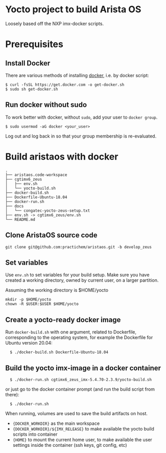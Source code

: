 # Yocto project to build Arista OS

Loosely based off the NXP imx-docker scripts.

Prerequisites
=============

Install Docker
--------------

There are various methods of installing [docker], i.e. by docker script:
  ```{.sh}
  $ curl -fsSL https://get.docker.com -o get-docker.sh
  $ sudo sh get-docker.sh
  ```

Run docker without sudo
-----------------------

To work better with docker, without `sudo`, add your user to `docker group`.
  ```{.sh}
  $ sudo usermod -aG docker <your_user>
  ```

Log out and log back in so that your group membership is re-evaluated.

Build aristaos with docker
======================
```{.sh}
.
├── aristaos.code-workspace
├── cgtimx6_zeus
│   ├── env.sh
│   └── yocto-build.sh
├── docker-build.sh
├── Dockerfile-Ubuntu-18.04
├── docker-run.sh
├── docs
│   └── congatec-yocto-zeus-setup.txt
├── env.sh -> cgtimx6_zeus/env.sh
└── README.md

```

Clone AristaOS source code
-------------

```{.sh}
git clone git@github.com:practichem/aristaos.git -b develop_zeus
```

Set variables
-------------

Use `env.sh` to set variables for your build setup. Make sure you have 
created a working directory, owned by current user, on a larger partition.

Assuming the working directory is $HOME/yocto

```{.sh}
mkdir -p $HOME/yocto
chown -R $USER:$USER $HOME/yocto
```

Create a yocto-ready docker image
---------------------------------

Run `docker-build.sh` with one argument, related to Dockerfile, corresponding 
to the operating system, for example the Dockerfile for Ubuntu version 20.04:

```{.sh}
  $ ./docker-build.sh Dockerfile-Ubuntu-18.04
```

Build the yocto imx-image in a docker container
-----------------------------------------------

```{.sh}
  $ ./docker-run.sh cgtimx6_zeus_imx-5.4.70-2.3.9/yocto-build.sh
```

or just go to the docker container prompt (and run the build script from there):

```{.sh}
  $ ./docker-run.sh
```

When running, volumes are used to save the build artifacts on host.
  - `{DOCKER_WORKDIR}` as the main workspace
  - `{DOCKER_WORKDIR}/${IMX_RELEASE}` to make available the yocto build scripts 
    into container
  - `{HOME}` to mount the current home user, to make available the user 
    settings inside the container (ssh keys, git config, etc)

[docker]: https://docs.docker.com/engine/install/ubuntu/ "DockerInstall/Ubuntu"

